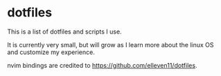# dotfiles
This is a list of dotfiles and scripts I use. 


It is currently very small, but will grow as I learn more about the linux OS and customize my experience.


nvim bindings are credited to https://github.com/elleven11/dotfiles.
